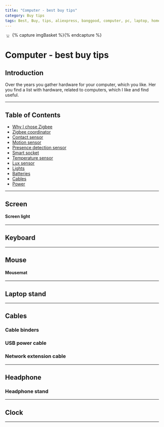 ```yaml
---
title: "Computer - best buy tips"
category: Buy tips
tags: Best, Buy, tips, aliexpress, banggood, computer, pc, laptop, home office
---
```

{% capture imgBasket %}<img src="images/basket.png" alt="" style="margin-right:5px;margin-top:4px;padding-right:2px;float:left"/>{% endcapture %}

# Computer - best buy tips

## Introduction

Over the years you gather hardware for your computer, which you like.
Her you find a list with hardware, related to computers, which I like and find useful.

---

## Table of Contents
<!-- TOC -->
* [Why I chose Zigbee](#why-i-chose-zigbee)
* [Zigbee coordinator](#zigbee-coordinator)
* [Contact sensor](#contact-sensor)
* [Motion sensor](#motion-sensor)
* [Presence detection sensor](#presence-detection-sensor)
* [Smart socket](#smart-socket)
* [Temperature sensor](#temperature-sensor)
* [Lux sensor](#lux-sensor)
* [Lights](#lights)
* [Batteries](#batteries)
* [Cables](#cables)
* [Power](#power)
<!-- TOC -->

---

## Screen

#### Screen light

---

## Keyboard

---

## Mouse

#### Mousemat

---

## Laptop stand

---

## Cables

### Cable binders

### USB power cable

### Network extension cable

---

## Headphone

### Headphone stand

---

## Clock

---

## 
